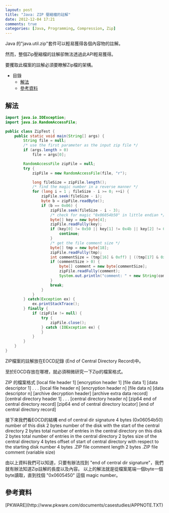 ```yaml
---
layout: post
title: "Java: ZIP 壓縮檔的註解"
date: 2012-12-04 17:21
comments: true
categories: [Java, Programming, Compression, Zip]
---
```

Java 的"java.util.zip"套件可以輕易獲得各個內容物的註解。

然而，整個Zip壓縮檔的註解卻無法透過此API輕易獲得。

要攫取此檔案的註解必須要瞭解Zip檔的架構。
<!-- more -->
* 目錄
	* [解法](#solution)
	* [參考資料](#reference)

<h2 id="solution">解法</h2>

``` java ZipTest.java: extract the zip file comment
import java.io.IOException;
import java.io.RandomAccessFile;

public class ZipTest {
    public static void main(String[] args) {
		String file = null;
		/* use the first parameter as the input zip file */
		if (args.length > 0)
			file = args[0];

		RandomAccessFile zipFile = null;
		try {
			zipFile = new RandomAccessFile(file, "r");

			long fileSize = zipFile.length();
			/* find the magic number in a reverse manner */
			for (long i = 1 ; fileSize - i >= 0; ++i) {
				zipFile.seek(fileSize - i);
				byte b = zipFile.readByte();
				if (b == 0x06) {
					zipFile.seek(fileSize - i - 3);
					/* check for magic "0x06054b50" in little endian */
					byte[] key = new byte[4];
					zipFile.readFully(key);
					if (key[0] != 0x50 || key[1] != 0x4b || key[2] != 0x05) {
						continue;
					}
					/* get the file comment size */
					byte[] tmp = new byte[18];
					zipFile.readFully(tmp);
					int commentSize = (tmp[16] & 0xff) | ((tmp[17] & 0xff) >> 8);
					if (commentSize > 0) {
						byte[] comment = new byte[commentSize];
						zipFile.readFully(comment);
						System.out.println("comment: " + new String(comment));
					}
					break;
				}
			}
		} catch(Exception ex) {
			ex.printStackTrace();
		} finally {
			if (zipFile != null) {
				try {
					zipFile.close();
				} catch (IOException ex) {
				}
			}
		}
    }
}
```

ZIP檔案的註解放在EOCD記錄 (End of Central Directory Record)中。

至於EOCD存放在哪裡，就必須稍微研究一下Zip的檔案格式。
<br>

ZIP 的檔案格式
	[local file header 1]
	[encryption header 1]
	[file data 1]
	[data descriptor 1]
	.
	.
	.
	[local file header n]
	[encryption header n]
	[file data n]
	[data descriptor n]
	[archive decryption header]
	[archive extra data record]
	[central directory header 1]
	.
	.
	.
	[central directory header n]
	[zip64 end of central directory record]
	[zip64 end of central directory locator]
	[end of central directory record]

接下來我們看EOCD的結構
	end of central dir signature    4 bytes  (0x06054b50)
	number of this disk             2 bytes
	number of the disk with the
	start of the central directory  2 bytes
	total number of entries in the
	central directory on this disk  2 bytes
	total number of entries in
	the central directory           2 bytes
	size of the central directory   4 bytes
	offset of start of central
	directory with respect to
	the starting disk number        4 bytes
	.ZIP file comment length        2 bytes
	.ZIP file comment       		(variable size)

由以上資料我們可以知道，只要有辦法找到 "end of central dir signature"，我們就有辦法知道Zip註解的長度以及內容。
以上的解法就是從檔案尾端一個byte一個byte讀取，直到找個 "0x0605450" 這個 magic number。


<h2 id="reference">參考資料</h2>
[PKWARE](http://www.pkware.com/documents/casestudies/APPNOTE.TXT)

